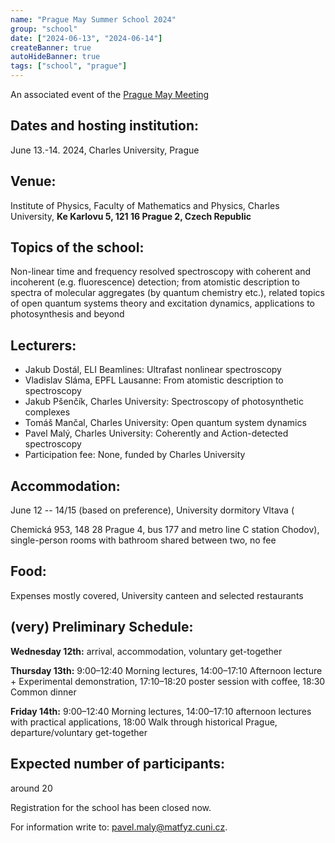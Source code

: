 ```yaml
---
name: "Prague May Summer School 2024"
group: "school"
date: ["2024-06-13", "2024-06-14"]
createBanner: true
autoHideBanner: true
tags: ["school", "prague"]
---
```


<!-- # Prague May Summer School 2025 -->

An associated event of the [Prague May Meeting](/events/maymeeting/prague-maymeeting-2024)

## Dates and hosting institution: 

June 13.-14. 2024, Charles University, Prague

## Venue: 

Institute of Physics, Faculty of Mathematics and Physics, Charles University, **Ke Karlovu 5, 121 16 Prague 2, Czech Republic**

## Topics of the school: 

Non-linear time and frequency resolved spectroscopy with coherent and incoherent (e.g. fluorescence) detection; from atomistic description to spectra of molecular aggregates (by quantum chemistry etc.), related topics of open quantum systems theory and excitation dynamics, applications to photosynthesis and beyond

## Lecturers:

- Jakub Dostál, ELI Beamlines: Ultrafast nonlinear spectroscopy
- Vladislav Sláma, EPFL Lausanne: From atomistic description to spectroscopy
- Jakub Pšenčík, Charles University: Spectroscopy of photosynthetic complexes
- Tomáš Mančal, Charles University: Open quantum system dynamics
- Pavel Malý, Charles University: Coherently and Action-detected spectroscopy
- Participation fee: None, funded by Charles University

## Accommodation: 

June 12 -- 14/15 (based on preference), University dormitory Vltava (

Chemická 953, 148 28 Prague 4, bus 177 and metro line C station Chodov), single-person rooms with bathroom shared between two, no fee

## Food: 

Expenses mostly covered, University canteen and selected restaurants

## (very) Preliminary Schedule:

**Wednesday 12th:** arrival, accommodation, voluntary get-together

**Thursday 13th:** 9:00&ndash;12:40 Morning lectures, 14:00&ndash;17:10 Afternoon lecture + Experimental demonstration, 17:10&ndash;18:20 poster session with coffee, 18:30 Common dinner

**Friday 14th:** 9:00&ndash;12:40 Morning lectures, 14:00&ndash;17:10 afternoon lectures with practical applications, 18:00 Walk through historical Prague, departure/voluntary get-together

## Expected number of participants: 

around 20

Registration for the school has been closed now.

For information write to: [pavel.maly@matfyz.cuni.cz](mailto:pavel.maly@matfyz.cuni.cz).